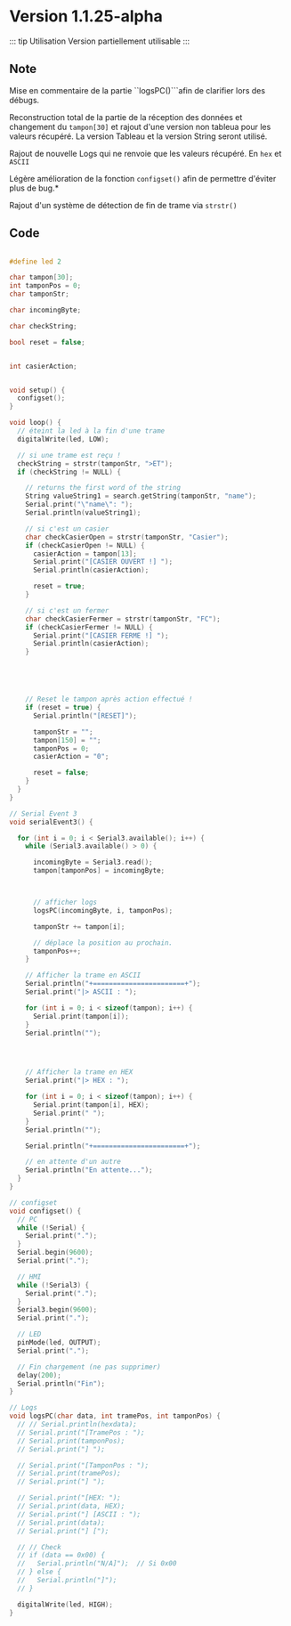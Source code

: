# Version 1.1.25-alpha
::: tip Utilisation
Version partiellement utilisable
:::

## Note
Mise en commentaire de la partie ``logsPC()```afin de clarifier lors des débugs.

Reconstruction total de la partie de la réception des données et changement du ``tampon[30]`` et rajout d'une version non tableua pour les valeurs récupéré. La version Tableau et la version String seront utilisé.

Rajout de nouvelle Logs qui ne renvoie que les valeurs récupéré. En ``hex`` et ``ASCII``

Légère amélioration de la fonction ``configset()`` afin de permettre d'éviter plus de bug.*

Rajout d'un système de détection de fin de trame via ``strstr()``

## Code
```c++

#define led 2

char tampon[30];
int tamponPos = 0;
char tamponStr;

char incomingByte;

char checkString;

bool reset = false;


int casierAction;


void setup() {
  configset();
}

void loop() {
  // éteint la led à la fin d'une trame
  digitalWrite(led, LOW);

  // si une trame est reçu !
  checkString = strstr(tamponStr, ">ET");
  if (checkString != NULL) {

    // returns the first word of the string
    String valueString1 = search.getString(tamponStr, "name");
    Serial.print("\"name\": ");
    Serial.println(valueString1);

    // si c'est un casier
    char checkCasierOpen = strstr(tamponStr, "Casier");
    if (checkCasierOpen != NULL) {
      casierAction = tampon[13];
      Serial.print("[CASIER OUVERT !] ");
      Serial.println(casierAction);

      reset = true;
    }

    // si c'est un fermer
    char checkCasierFermer = strstr(tamponStr, "FC");
    if (checkCasierFermer != NULL) {
      Serial.print("[CASIER FERME !] ");
      Serial.println(casierAction);
    }





    // Reset le tampon après action effectué !
    if (reset = true) {
      Serial.println("[RESET]");

      tamponStr = "";
      tampon[150] = "";
      tamponPos = 0;
      casierAction = "0";

      reset = false;
    }
  }
}

// Serial Event 3
void serialEvent3() {

  for (int i = 0; i < Serial3.available(); i++) {
    while (Serial3.available() > 0) {

      incomingByte = Serial3.read();
      tampon[tamponPos] = incomingByte;



      // afficher logs
      logsPC(incomingByte, i, tamponPos);

      tamponStr += tampon[i];

      // déplace la position au prochain.
      tamponPos++;
    }

    // Afficher la trame en ASCII
    Serial.println("+=======================+");
    Serial.print("|> ASCII : ");

    for (int i = 0; i < sizeof(tampon); i++) {
      Serial.print(tampon[i]);
    }
    Serial.println("");




    // Afficher la trame en HEX
    Serial.print("|> HEX : ");

    for (int i = 0; i < sizeof(tampon); i++) {
      Serial.print(tampon[i], HEX);
      Serial.print(" ");
    }
    Serial.println("");

    Serial.println("+=======================+");

    // en attente d'un autre
    Serial.println("En attente...");
  }
}

// configset
void configset() {
  // PC
  while (!Serial) {
    Serial.print(".");
  }
  Serial.begin(9600);
  Serial.print(".");

  // HMI
  while (!Serial3) {
    Serial.print(".");
  }
  Serial3.begin(9600);
  Serial.print(".");

  // LED
  pinMode(led, OUTPUT);
  Serial.print(".");

  // Fin chargement (ne pas supprimer)
  delay(200);
  Serial.println("Fin");
}

// Logs
void logsPC(char data, int tramePos, int tamponPos) {
  // // Serial.println(hexdata);
  // Serial.print("[TramePos : ");
  // Serial.print(tamponPos);
  // Serial.print("] ");

  // Serial.print("[TamponPos : ");
  // Serial.print(tramePos);
  // Serial.print("] ");

  // Serial.print("[HEX: ");
  // Serial.print(data, HEX);
  // Serial.print("] [ASCII : ");
  // Serial.print(data);
  // Serial.print("] [");

  // // Check
  // if (data == 0x00) {
  //   Serial.println("N/A]");  // Si 0x00
  // } else {
  //   Serial.println("]");
  // }

  digitalWrite(led, HIGH);
}
```